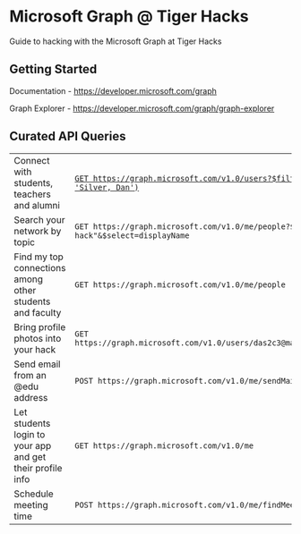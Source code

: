 # Microsoft Graph @ Tiger Hacks
Guide to hacking with the Microsoft Graph at Tiger Hacks

## Getting Started 
Documentation - https://developer.microsoft.com/graph

Graph Explorer - https://developer.microsoft.com/graph/graph-explorer

## Curated API Queries

|                                                         |                                                                                           |
|---------------------------------------------------------|-------------------------------------------------------------------------------------------|
|Connect with students, teachers and alumni               |[`GET https://graph.microsoft.com/v1.0/users?$filter=startsWith(displayName, 'Silver, Dan')`](user-search)|
|Search your network by topic                             |`GET https://graph.microsoft.com/v1.0/me/people?$search="topic: hack"&$select=displayName` |
|Find my top connections among other students and faculty |`GET https://graph.microsoft.com/v1.0/me/people`                                           |
|Bring profile photos into your hack                      |`GET https://graph.microsoft.com/v1.0/users/das2c3@mail.missouri.edu/photo/$value`         |
|Send email from an @edu address                          |`POST https://graph.microsoft.com/v1.0/me/sendMail`                                        |
|Let students login to your app and get their profile info|`GET https://graph.microsoft.com/v1.0/me`                                                  |
|Schedule meeting time|`POST https://graph.microsoft.com/v1.0/me/findMeetingTimes`|


[user-search]: https://developer.microsoft.com/en-us/graph/graph-explorer?request=users?$filter=startsWith(displayName,%20'Silver,%20Dan')&method=GET&version=v1.0&GraphUrl=https://graph.microsoft.com
